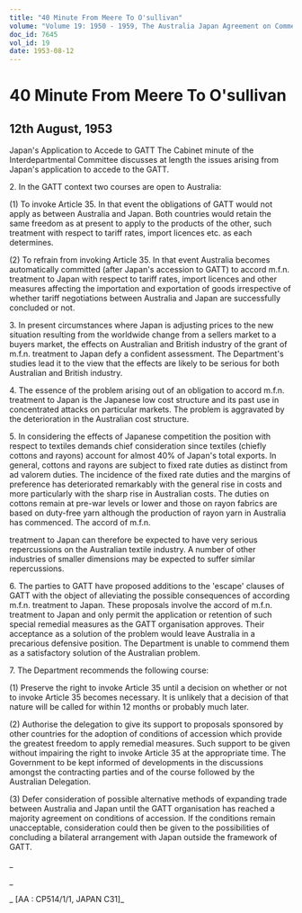 ```yaml
---
title: "40 Minute From Meere To O'sullivan"
volume: "Volume 19: 1950 - 1959, The Australia Japan Agreement on Commerce"
doc_id: 7645
vol_id: 19
date: 1953-08-12
---
```


# 40 Minute From Meere To O'sullivan

## 12th August, 1953

Japan's Application to Accede to GATT The Cabinet minute of the Interdepartmental Committee discusses at length the issues arising from Japan's application to accede to the GATT.

2\. In the GATT context two courses are open to Australia:

(1) To invoke Article 35. In that event the obligations of GATT would not apply as between Australia and Japan. Both countries would retain the same freedom as at present to apply to the products of the other, such treatment with respect to tariff rates, import licences etc. as each determines.

(2) To refrain from invoking Article 35. In that event Australia becomes automatically committed (after Japan's accession to GATT) to accord m.f.n. treatment to Japan with respect to tariff rates, import licences and other measures affecting the importation and exportation of goods irrespective of whether tariff negotiations between Australia and Japan are successfully concluded or not.

3\. In present circumstances where Japan is adjusting prices to the new situation resulting from the worldwide change from a sellers market to a buyers market, the effects on Australian and British industry of the grant of m.f.n. treatment to Japan defy a confident assessment. The Department's studies lead it to the view that the effects are likely to be serious for both Australian and British industry.

4\. The essence of the problem arising out of an obligation to accord m.f.n. treatment to Japan is the Japanese low cost structure and its past use in concentrated attacks on particular markets. The problem is aggravated by the deterioration in the Australian cost structure.

5\. In considering the effects of Japanese competition the position with respect to textiles demands chief consideration since textiles (chiefly cottons and rayons) account for almost 40% of Japan's total exports. In general, cottons and rayons are subject to fixed rate duties as distinct from ad valorem duties. The incidence of the fixed rate duties and the margins of preference has deteriorated remarkably with the general rise in costs and more particularly with the sharp rise in Australian costs. The duties on cottons remain at pre-war levels or lower and those on rayon fabrics are based on duty-free yarn although the production of rayon yarn in Australia has commenced. The accord of m.f.n.

treatment to Japan can therefore be expected to have very serious repercussions on the Australian textile industry. A number of other industries of smaller dimensions may be expected to suffer similar repercussions.

6\. The parties to GATT have proposed additions to the 'escape' clauses of GATT with the object of alleviating the possible consequences of according m.f.n. treatment to Japan. These proposals involve the accord of m.f.n. treatment to Japan and only permit the application or retention of such special remedial measures as the GATT organisation approves. Their acceptance as a solution of the problem would leave Australia in a precarious defensive position. The Department is unable to commend them as a satisfactory solution of the Australian problem.

7\. The Department recommends the following course:

(1) Preserve the right to invoke Article 35 until a decision on whether or not to invoke Article 35 becomes necessary. It is unlikely that a decision of that nature will be called for within 12 months or probably much later.

(2) Authorise the delegation to give its support to proposals sponsored by other countries for the adoption of conditions of accession which provide the greatest freedom to apply remedial measures. Such support to be given without impairing the right to invoke Article 35 at the appropriate time. The Government to be kept informed of developments in the discussions amongst the contracting parties and of the course followed by the Australian Delegation.

(3) Defer consideration of possible alternative methods of expanding trade between Australia and Japan until the GATT organisation has reached a majority agreement on conditions of accession. If the conditions remain unacceptable, consideration could then be given to the possibilities of concluding a bilateral arrangement with Japan outside the framework of GATT.

_

_

_ [AA : CP514/1/1, JAPAN C31]_
